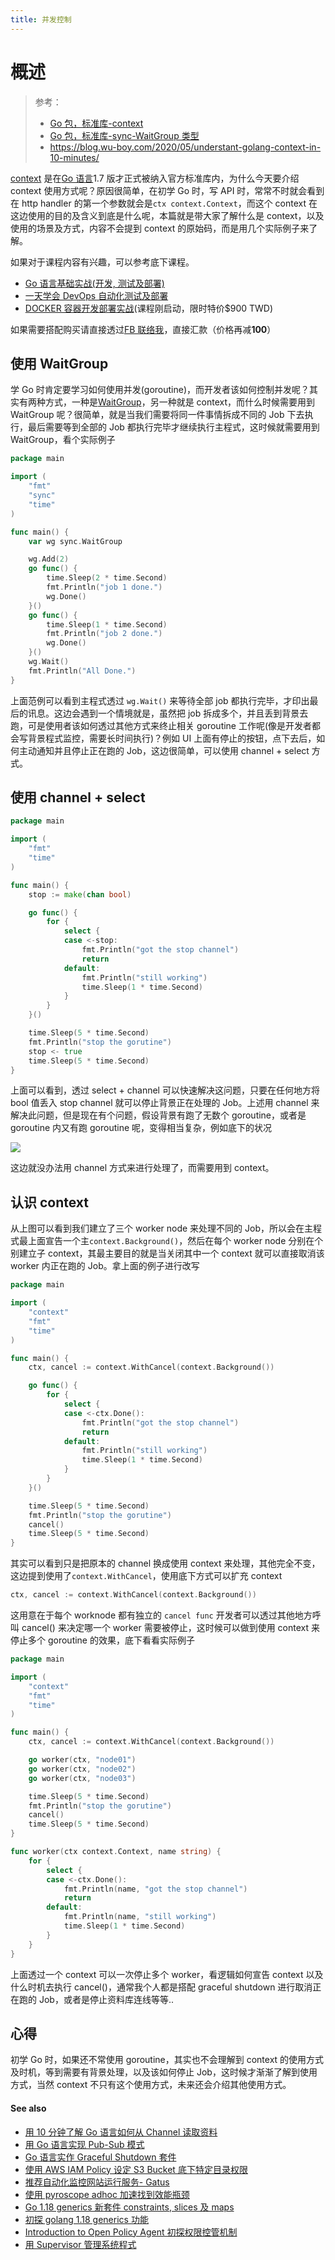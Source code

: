 ```yaml
---
title: 并发控制
---
```


# 概述

> 参考：
>
> - [Go 包，标准库-context](https://pkg.go.dev/context)
> - [Go 包，标准库-sync-WaitGroup 类型](https://pkg.go.dev/sync#WaitGroup)
> - <https://blog.wu-boy.com/2020/05/understant-golang-context-in-10-minutes/>

[context](https://golang.org/pkg/context/) 是在[Go 语言](https://golang.org/)1.7 版才正式被纳入官方标准库内，为什么今天要介绍 context 使用方式呢？原因很简单，在初学 Go 时，写 API 时，常常不时就会看到在 http handler 的第一个参数就会是`ctx context.Context`，而这个 context 在这边使用的目的及含义到底是什么呢，本篇就是带大家了解什么是 context，以及使用的场景及方式，内容不会提到 context 的原始码，而是用几个实际例子来了解。

如果对于课程内容有兴趣，可以参考底下课程。

- [Go 语言基础实战(开发, 测试及部署)](https://www.udemy.com/course/golang-fight/?couponCode=202004)
- [一天学会 DevOps 自动化测试及部署](https://www.udemy.com/course/devops-oneday/?couponCode=202004)
- [DOCKER 容器开发部署实战](https://www.udemy.com/course/docker-practice/?couponCode=202004)(课程刚启动，限时特价$900 TWD)

如果需要搭配购买请直接透过[FB 联络我](http://facebook.com/appleboy46)，直接汇款（价格再减**100**）

## 使用 WaitGroup

学 Go 时肯定要学习如何使用并发(goroutine)，而开发者该如何控制并发呢？其实有两种方式，一种是[WaitGroup](https://golang.org/pkg/sync/#WaitGroup)，另一种就是 context，而什么时候需要用到 WaitGroup 呢？很简单，就是当我们需要将同一件事情拆成不同的 Job 下去执行，最后需要等到全部的 Job 都执行完毕才继续执行主程式，这时候就需要用到 WaitGroup，看个实际例子

```go
package main

import (
    "fmt"
    "sync"
    "time"
)

func main() {
    var wg sync.WaitGroup

    wg.Add(2)
    go func() {
        time.Sleep(2 * time.Second)
        fmt.Println("job 1 done.")
        wg.Done()
    }()
    go func() {
        time.Sleep(1 * time.Second)
        fmt.Println("job 2 done.")
        wg.Done()
    }()
    wg.Wait()
    fmt.Println("All Done.")
}
```

上面范例可以看到主程式透过 `wg.Wait()` 来等待全部 job 都执行完毕，才印出最后的讯息。这边会遇到一个情境就是，虽然把 job 拆成多个，并且丢到背景去跑，可是使用者该如何透过其他方式来终止相关 goroutine 工作呢(像是开发者都会写背景程式监控，需要长时间执行)？例如 UI 上面有停止的按钮，点下去后，如何主动通知并且停止正在跑的 Job，这边很简单，可以使用 channel + select 方式。

## 使用 channel + select

```go
package main

import (
    "fmt"
    "time"
)

func main() {
    stop := make(chan bool)

    go func() {
        for {
            select {
            case <-stop:
                fmt.Println("got the stop channel")
                return
            default:
                fmt.Println("still working")
                time.Sleep(1 * time.Second)
            }
        }
    }()

    time.Sleep(5 * time.Second)
    fmt.Println("stop the gorutine")
    stop <- true
    time.Sleep(5 * time.Second)
}
```

上面可以看到，透过 select + channel 可以快速解决这问题，只要在任何地方将 bool 值丢入 stop channel 就可以停止背景正在处理的 Job。上述用 channel 来解决此问题，但是现在有个问题，假设背景有跑了无数个 goroutine，或者是 goroutine 内又有跑 goroutine 呢，变得相当复杂，例如底下的状况

![](https://notes-learning.oss-cn-beijing.aliyuncs.com/oo205c/1653552924129-1cc087c5-ef1b-4937-ab75-266c5eaba68d.webp)

这边就没办法用 channel 方式来进行处理了，而需要用到 context。

## 认识 context

从上图可以看到我们建立了三个 worker node 来处理不同的 Job，所以会在主程式最上面宣告一个主`context.Background()`，然后在每个 worker node 分别在个别建立子 context，其最主要目的就是当关闭其中一个 context 就可以直接取消该 worker 内正在跑的 Job。拿上面的例子进行改写

```go
package main

import (
    "context"
    "fmt"
    "time"
)

func main() {
    ctx, cancel := context.WithCancel(context.Background())

    go func() {
        for {
            select {
            case <-ctx.Done():
                fmt.Println("got the stop channel")
                return
            default:
                fmt.Println("still working")
                time.Sleep(1 * time.Second)
            }
        }
    }()

    time.Sleep(5 * time.Second)
    fmt.Println("stop the gorutine")
    cancel()
    time.Sleep(5 * time.Second)
}
```

其实可以看到只是把原本的 channel 换成使用 context 来处理，其他完全不变，这边提到使用了`context.WithCancel`，使用底下方式可以扩充 context

```go
ctx, cancel := context.WithCancel(context.Background())
```

这用意在于每个 worknode 都有独立的 `cancel func` 开发者可以透过其他地方呼叫 cancel() 来决定哪一个 worker 需要被停止，这时候可以做到使用 context 来停止多个 goroutine 的效果，底下看看实际例子

```go
package main

import (
    "context"
    "fmt"
    "time"
)

func main() {
    ctx, cancel := context.WithCancel(context.Background())

    go worker(ctx, "node01")
    go worker(ctx, "node02")
    go worker(ctx, "node03")

    time.Sleep(5 * time.Second)
    fmt.Println("stop the gorutine")
    cancel()
    time.Sleep(5 * time.Second)
}

func worker(ctx context.Context, name string) {
    for {
        select {
        case <-ctx.Done():
            fmt.Println(name, "got the stop channel")
            return
        default:
            fmt.Println(name, "still working")
            time.Sleep(1 * time.Second)
        }
    }
}
```

上面透过一个 context 可以一次停止多个 worker，看逻辑如何宣告 context 以及什么时机去执行 cancel()，通常我个人都是搭配 graceful shutdown 进行取消正在跑的 Job，或者是停止资料库连线等等..

## 心得

初学 Go 时，如果还不常使用 goroutine，其实也不会理解到 context 的使用方式及时机，等到需要有背景处理，以及该如何停止 Job，这时候才渐渐了解到使用方式，当然 context 不只有这个使用方式，未来还会介绍其他使用方式。

#### See also

- [用 10 分钟了解 Go 语言如何从 Channel 读取资料](https://blog.wu-boy.com/2022/05/read-data-from-channel-in-go/)
- [用 Go 语言实现 Pub-Sub 模式](https://blog.wu-boy.com/2022/04/simple-publish-subscribe-pattern-in-golang/)
- [Go 语言实作 Graceful Shutdown 套件](https://blog.wu-boy.com/2022/04/new-package-graceful-shutdown-in-golang/)
- [使用 AWS IAM Policy 设定 S3 Bucket 底下特定目录权限](https://blog.wu-boy.com/2022/04/grant-access-to-user-specific-folders-in-amazone-s3-bucket/)
- [推荐自动化监控网站运行服务- Gatus](https://blog.wu-boy.com/2022/03/automated-service-health-dashboard-gatus/)
- [使用 pyroscope adhoc 加速找到效能瓶颈](https://blog.wu-boy.com/2022/02/pyroscope-adhoc-profiling-in-golang/)
- [Go 1.18 generics 新套件 constraints, slices 及 maps](https://blog.wu-boy.com/2022/02/golang-1-18-generics-constraints-slices-maps/)
- [初探 golang 1.18 generics 功能](https://blog.wu-boy.com/2022/02/introduction-to-golang-1-18-generics/)
- [Introduction to Open Policy Agent 初探权限控管机制](https://blog.wu-boy.com/2021/10/introduction-to-open-police-agent-in-mopconf/)
- [用 Supervisor 管理系统程式](https://blog.wu-boy.com/2021/09/control-system-process-using-supervisor-in-golang/)

